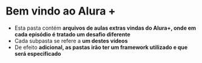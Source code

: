# Bem vindo ao Alura +

- Esta pasta contém __arquivos de aulas extras vindas do Alura+, onde em cada episódio é tratado um desafio diferente__
- Cada subpasta se refere a __um destes vídeos__
- De efeito __adicional, as pastas irão ter um framework utilizado e que será especificado__